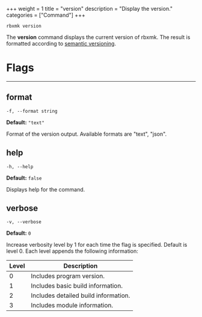 +++
weight = 1
title = "version"
description = "Display the version."
categories = ["Command"]
+++

`rbxmk version`

The **version** command displays the current version of rbxmk. The result
is formatted according to [semantic versioning](https://semver.org/).

# Flags

----

## format

`-f, --format string`

**Default:** `"text"`

Format of the version output. Available formats are "text", "json".

## help

`-h, --help`

**Default:** `false`

Displays help for the command.

## verbose

`-v, --verbose`

**Default:** `0`

Increase verbosity level by 1 for each time the flag is specified. Default is
level 0. Each level appends the following information:

| Level | Description |
| --- | --- |
| 0 | Includes program version. |
| 1 | Includes basic build information. |
| 2 | Includes detailed build information. |
| 3 | Includes module information. |